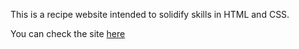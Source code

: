 This is a recipe website intended to solidify skills in HTML and CSS.

You can check the site [here](https://guilhermegeyer.github.io/odin-recipes/)
